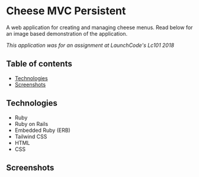 # Cheese MVC Persistent

A web application for creating and managing cheese menus. Read below for
an image based demonstration of the application.

*This application was for an assignment at LaunchCode's Lc101 2018*

## Table of contents

- [Technologies](#technologies)
- [Screenshots](#screenshots)

## Technologies

- Ruby
- Ruby on Rails
- Embedded Ruby (ERB)
- Tailwind CSS
- HTML
- CSS

## Screenshots
